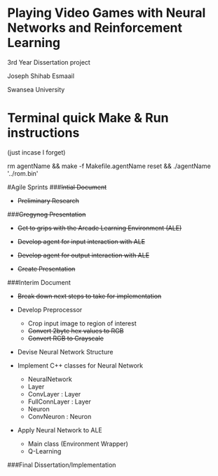 # Playing Video Games with Neural Networks and Reinforcement Learning
3rd Year Dissertation project

Joseph Shihab Esmaail

Swansea University


# Terminal quick Make & Run instructions
(just incase I forget)

rm agentName && make -f Makefile.agentName
reset && ./agentName '../rom.bin' 


#Agile Sprints
###~~Intial Document~~
* ~~Preliminary Research~~

###~~Gregynog Presentation~~
* ~~Get to grips with the Arcade Learning Environment (ALE)~~

* ~~Develop agent for input interaction with ALE~~

* ~~Develop agent for output interaction with ALE~~

* ~~Create Presentation~~


###Interim Document
* ~~Break down next steps to take for implementation~~

* Develop Preprocessor
  * Crop input image to region of interest
  * ~~Convert 2byte hex values to RGB~~
  * ~~Convert RGB to Grayscale~~

* Devise Neural Network Structure

* Implement C++ classes for Neural Network
  * NeuralNetwork
  * Layer
  * ConvLayer : Layer
  * FullConnLayer : Layer
  * Neuron
  * ConvNeuron : Neuron

* Apply Neural Network to ALE
  * Main class (Environment Wrapper)
  * Q-Learning


###Final Dissertation/Implementation




